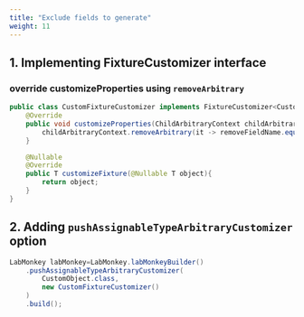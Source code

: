 ```yaml
---
title: "Exclude fields to generate"
weight: 11
---
```


## 1. Implementing FixtureCustomizer interface

### override customizeProperties using `removeArbitrary` 

```java
public class CustomFixtureCustomizer implements FixtureCustomizer<CustomObject> {
	@Override
	public void customizeProperties(ChildArbitraryContext childArbitraryContext) {
		childArbitraryContext.removeArbitrary(it -> removeFieldName.equals(it.getName()));
	}

	@Nullable
	@Override
	public T customizeFixture(@Nullable T object){
		return object;
    }
}
```

## 2. Adding `pushAssignableTypeArbitraryCustomizer` option
```java
LabMonkey labMonkey=LabMonkey.labMonkeyBuilder()
	.pushAssignableTypeArbitraryCustomizer(
	    CustomObject.class,
		new CustomFixtureCustomizer()
	)
	.build();
```
